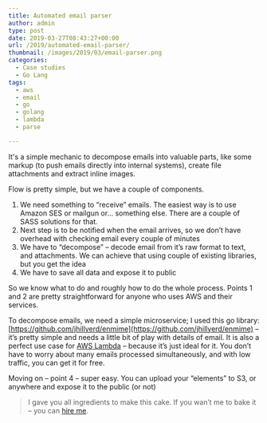```yaml
---
title: Automated email parser
author: admin
type: post
date: 2019-03-27T08:43:27+00:00
url: /2019/automated-email-parser/
thumbnail: /images/2019/03/email-parser.png
categories:
  - Case studies
  - Go Lang
tags:
  - aws
  - email
  - go
  - golang
  - lambda
  - parse

---
```

It's a simple mechanic to decompose emails into valuable parts, like some markup (to push emails directly into internal systems), create file attachments and extract inline images. 

Flow is pretty simple, but we have a couple of components.

  1. We need something to &#8220;receive&#8221; emails. The easiest way is to use Amazon SES or mailgun or&#8230; something else. There are a couple of SASS solutions for that.
  2. Next step is to be notified when the email arrives, so we don&#8217;t have overhead with checking email every couple of minutes
  3. We have to &#8220;decompose&#8221; &#8211; decode email from it&#8217;s raw format to text, and attachments. We can achieve that using couple of existing libraries, but you get the idea
  4. We have to save all data and expose it to public

So we know what to do and roughly how to do the whole process. Points 1 and 2 are pretty straightforward for anyone who uses AWS and their services. 

To decompose emails, we need a simple microservice; I used this go library: [https://github.com/jhillyerd/enmime](https://github.com/jhillyerd/enmime) – it’s pretty simple and needs a little bit of play with details of email. 
It is also a perfect use case for [AWS Lambda](https://aws.amazon.com/lambda/) – because it’s just ideal for it. You don’t have to worry about many emails processed simultaneously, and with low traffic, you can get it for free.

Moving on &#8211; point 4 &#8211; super easy. You can upload your &#8220;elements&#8221; to S3, or anywhere and expose it to the public (or not)  

> I gave you all ingredients to make this cake. If you wan&#8217;t me to bake it &#8211; you can [hire me](/contact-us/).
